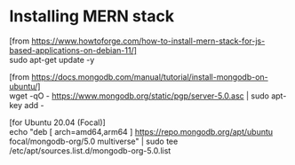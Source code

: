 # Installing MERN stack

[from https://www.howtoforge.com/how-to-install-mern-stack-for-js-based-applications-on-debian-11/]<br>
sudo apt-get update -y

[from https://docs.mongodb.com/manual/tutorial/install-mongodb-on-ubuntu/]<br>
wget -qO - https://www.mongodb.org/static/pgp/server-5.0.asc | sudo apt-key add -

[for Ubuntu 20.04 (Focal)]<br>
echo "deb [ arch=amd64,arm64 ] https://repo.mongodb.org/apt/ubuntu focal/mongodb-org/5.0 multiverse" | sudo tee /etc/apt/sources.list.d/mongodb-org-5.0.list
